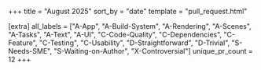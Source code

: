 +++
title = "August 2025"
sort_by = "date"
template = "pull_request.html"

[extra]
all_labels = ["A-App", "A-Build-System", "A-Rendering", "A-Scenes", "A-Tasks", "A-Text", "A-UI", "C-Code-Quality", "C-Dependencies", "C-Feature", "C-Testing", "C-Usability", "D-Straightforward", "D-Trivial", "S-Needs-SME", "S-Waiting-on-Author", "X-Controversial"]
unique_pr_count = 12
+++
